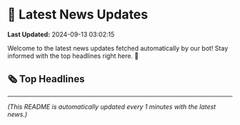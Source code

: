 # 📰 Latest News Updates
**Last Updated:** 2024-09-13 03:02:15

Welcome to the latest news updates fetched automatically by our bot! Stay informed with the top headlines right here. 🚀

## 🗞️ Top Headlines

---
*(This README is automatically updated every 1 minutes with the latest news.)*
